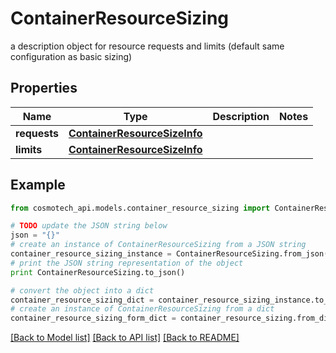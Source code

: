 # ContainerResourceSizing

a description object for resource requests and limits (default same configuration as basic sizing)

## Properties

Name | Type | Description | Notes
------------ | ------------- | ------------- | -------------
**requests** | [**ContainerResourceSizeInfo**](ContainerResourceSizeInfo.md) |  | 
**limits** | [**ContainerResourceSizeInfo**](ContainerResourceSizeInfo.md) |  | 

## Example

```python
from cosmotech_api.models.container_resource_sizing import ContainerResourceSizing

# TODO update the JSON string below
json = "{}"
# create an instance of ContainerResourceSizing from a JSON string
container_resource_sizing_instance = ContainerResourceSizing.from_json(json)
# print the JSON string representation of the object
print ContainerResourceSizing.to_json()

# convert the object into a dict
container_resource_sizing_dict = container_resource_sizing_instance.to_dict()
# create an instance of ContainerResourceSizing from a dict
container_resource_sizing_form_dict = container_resource_sizing.from_dict(container_resource_sizing_dict)
```
[[Back to Model list]](../README.md#documentation-for-models) [[Back to API list]](../README.md#documentation-for-api-endpoints) [[Back to README]](../README.md)


